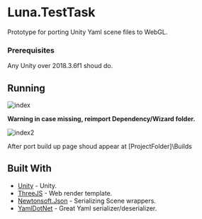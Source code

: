 # Luna.TestTask

Prototype for porting Unity Yaml scene files to WebGL.

### Prerequisites

Any Unity over 2018.3.6f1 shoud do.

## Running 

![index](https://user-images.githubusercontent.com/13577949/54581078-b9969b80-4a13-11e9-9fe7-d71ab44cf1e9.png)

**Warning in case missing, reimport Dependency/Wizard folder.**

![index2](https://user-images.githubusercontent.com/13577949/54581221-653feb80-4a14-11e9-9952-fae1ff568d43.png)

After port build up page shoud appear at [ProjectFolder]\Builds

## Built With

* [Unity](https://unity.com/) - Unity.
* [ThreeJS](https://threejs.org/) - Web render template.
* [Newtonsoft.Json](https://www.newtonsoft.com/json) - Serializing Scene wrappers.
* [YamlDotNet](https://github.com/aaubry/YamlDotNet) - Great Yaml serializer/deserializer.
